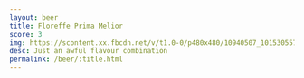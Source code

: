```yaml
---
layout: beer
title: Floreffe Prima Melior
score: 3
img: https://scontent.xx.fbcdn.net/v/t1.0-0/p480x480/10940507_10153055792123745_6951460612562111481_n.jpg?oh=0075f6e3da49fc1a57042ec6efcdeffc&oe=59095890
desc: Just an awful flavour combination
permalink: /beer/:title.html
---
```

